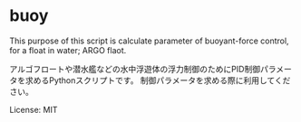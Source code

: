 buoy
====

This purpose of this script is calculate parameter of buoyant-force control, for a float in water; ARGO flaot.

アルゴフロートや潜水艦などの水中浮遊体の浮力制御のためにPID制御パラメータを求めるPythonスクリプトです。
制御パラメータを求める際に利用してください。

License: MIT
